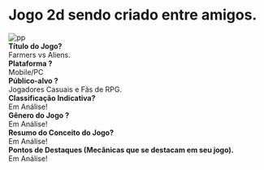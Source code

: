 # Jogo 2d sendo criado entre amigos.

<img src="https://i.ibb.co/vXQYsfn/pp.jpg" alt="pp" border="0">

<div><b>Título do Jogo?</b></div>
    <div>Farmers vs Aliens.</div>

<div><b>Plataforma ?</b></div>
    <div>Mobile/PC</div>

<div><b>Público-alvo ?</b></div>
    <div>Jogadores Casuais e Fãs de RPG.</div>

<div><b>Classificação Indicativa?</b></div>
    <div>Em Análise!</div>
    
<div><b>Gênero do Jogo ?</b></div>
    <div>Em Análise!</div>

<div><b>Resumo do Conceito do Jogo?</b></div>
    <div>Em Análise!</div>

<div><b>Pontos de Destaques (Mecânicas que se destacam em seu jogo).</b></div>
    <div>Em Análise!</div>


